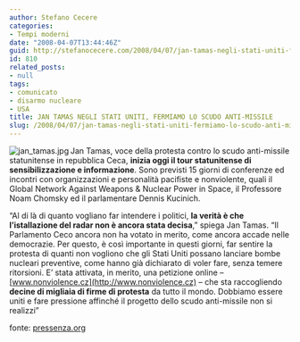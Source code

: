 ```yaml
---
author: Stefano Cecere
categories:
- Tempi moderni
date: "2008-04-07T13:44:46Z"
guid: http://stefanocecere.com/2008/04/07/jan-tamas-negli-stati-uniti-fermiamo-lo-scudo-anti-missile/
id: 810
related_posts:
- null
tags:
- comunicato
- disarmo nucleare
- USA
title: JAN TAMAS NEGLI STATI UNITI, FERMIAMO LO SCUDO ANTI-MISSILE
slug: /2008/04/07/jan-tamas-negli-stati-uniti-fermiamo-lo-scudo-anti-missile/
---
```


<img src='http://stefanocecere.com/wp-content/uploads/sites/3/2008/04/jan_tamas.jpg' alt='jan_tamas.jpg' align="left" />Jan Tamas, voce della protesta contro lo scudo anti-missile statunitense in repubblica Ceca, **inizia oggi il tour statunitense di sensibilizzazione e informazione**. Sono previsti 15 giorni di conferenze ed incontri con organizzazioni e personalità pacifiste e nonviolente, quali il Global Network Against Weapons & Nuclear Power in Space, il Professore Noam Chomsky ed il parlamentare Dennis Kucinich.

&#8220;Al di là di quanto vogliano far intendere i politici, **la verità è che l&#8217;istallazione del radar non è ancora stata decisa**,&#8221; spiega Jan Tamas. &#8220;Il Parlamento Ceco ancora non ha votato in merito, come ancora accade nelle democrazie. Per questo, è così importante in questi giorni, far sentire la protesta di quanti non vogliono che gli Stati Uniti possano lanciare bombe nucleari preventive, come hanno già dichiarato di voler fare, senza temere ritorsioni. E&#8217; stata attivata, in merito, una petizione online &#8211; [www.nonviolence.cz](http://www.nonviolence.cz) &#8211; che sta raccogliendo **decine di migliaia di firme di protesta** da tutto il mondo. Dobbiamo essere uniti e fare pressione affinché il progetto dello scudo anti-missile non si realizzi&#8221;

fonte: [pressenza.org](http://www.pressenza.org)